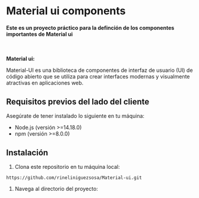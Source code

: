 # Material ui components

#### Este es un proyecto práctico para la definción de los componentes importantes de Material ui
<br>

**Material ui:**

Material-UI es una biblioteca de componentes de interfaz de usuario (UI) de código abierto que se utiliza para crear interfaces modernas y visualmente atractivas en aplicaciones web.

## Requisitos previos del lado del cliente

Asegúrate de tener instalado lo siguiente en tu máquina:

- Node.js (versión >=14.18.0)
- npm (versión >=8.0.0)

## Instalación

1. Clona este repositorio en tu máquina local:

```shell
https://github.com/rineliniguezsosa/Material-ui.git
```

1. Navega al directorio del proyecto: